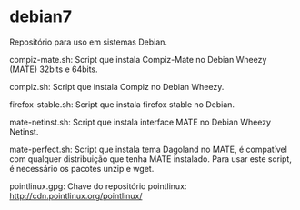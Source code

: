 debian7
======

Repositório para uso em sistemas Debian.

compiz-mate.sh: 
Script que instala Compiz-Mate no Debian Wheezy (MATE) 32bits e 64bits.

compiz.sh:
Script que instala Compiz no Debian Wheezy.

firefox-stable.sh: 
Script que instala firefox stable no Debian.

mate-netinst.sh:
Script que instala interface MATE no Debian Wheezy Netinst.

mate-perfect.sh:
Script que instala tema Dagoland no MATE, é compatível com qualquer distribuição que tenha MATE instalado.
Para usar este script, é necessário os pacotes unzip e wget.

pointlinux.gpg:
Chave do repositório pointlinux: http://cdn.pointlinux.org/pointlinux/ 
